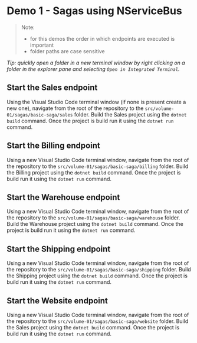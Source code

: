 # Demo 1 - Sagas using NServiceBus

> Note:
>
> - for this demos the order in which endpoints are executed is important
> - folder paths are case sensitive

_Tip: quickly open a folder in a new terminal window by right clicking on a folder in the explorer pane and selecting `Open in Integrated Terminal`._

## Start the Sales endpoint

Using the Visual Studio Code terminal window (if none is present create a new one), navigate from the root of the repository to the `src/volume-01/sagas/basic-saga/sales` folder. Build the Sales project using the `dotnet build` command. Once the project is build run it using the `dotnet run` command.

## Start the Billing endpoint

Using a new Visual Studio Code terminal window, navigate from the root of the repository to the `src/volume-01/sagas/basic-saga/billing` folder. Build the Billing project using the `dotnet build` command. Once the project is build run it using the `dotnet run` command.

## Start the Warehouse endpoint

Using a new Visual Studio Code terminal window, navigate from the root of the repository to the `src/volume-01/sagas/basic-saga/warehouse` folder. Build the Warehouse project using the `dotnet build` command. Once the project is build run it using the `dotnet run` command.

## Start the Shipping endpoint

Using a new Visual Studio Code terminal window, navigate from the root of the repository to the `src/volume-01/sagas/basic-saga/shipping` folder. Build the Shipping project using the `dotnet build` command. Once the project is build run it using the `dotnet run` command.

## Start the Website endpoint

Using a new Visual Studio Code terminal window, navigate from the root of the repository to the `src/volume-01/sagas/basic-saga/website` folder. Build the Sales project using the `dotnet build` command. Once the project is build run it using the `dotnet run` command.
